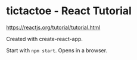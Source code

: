 tictactoe - React Tutorial
=================================

<https://reactjs.org/tutorial/tutorial.html>

Created with create-react-app.

Start with `npm start`.  Opens in a browser.